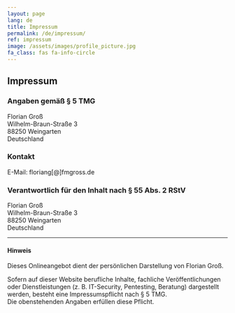 ```yaml
---
layout: page
lang: de
title: Impressum
permalink: /de/impressum/
ref: impressum
image: /assets/images/profile_picture.jpg
fa_class: fas fa-info-circle
---
```


## Impressum

### Angaben gemäß § 5 TMG

Florian Groß  
Wilhelm-Braun-Straße 3  
88250 Weingarten  
Deutschland  

### Kontakt

E-Mail: floriang[@]fmgross.de 

### Verantwortlich für den Inhalt nach § 55 Abs. 2 RStV

Florian Groß  
Wilhelm-Braun-Straße 3  
88250 Weingarten  
Deutschland  

---

#### Hinweis

Dieses Onlineangebot dient der persönlichen Darstellung von Florian Groß.

Sofern auf dieser Website berufliche Inhalte, fachliche Veröffentlichungen oder Dienstleistungen (z. B. IT-Security, Pentesting, Beratung) dargestellt werden, besteht eine Impressumspflicht nach § 5 TMG.  
Die obenstehenden Angaben erfüllen diese Pflicht.
